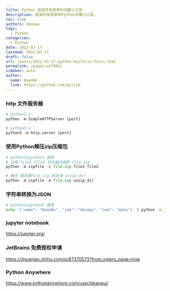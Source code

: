 ```yaml
---
title: Python 提高开发效率的内置小工具
description: 提高开发效率的Python内置小工具。
toc: true
authors: deanwu
tags: 
  - Python
categories: 
  - Python
date: 2022-03-17
lastmod: 2022-03-17
draft: false
url: /posts/2022-03-17-python-build-in-tools.html
permalink: /pages/a2f98b/
sidebar: auto
author: 
  name: DeanWu
  link: https://github.com/pylixm
---
```



### http 文件服务器 

```python
# python2.x
python -m SimpleHTTPServer [port]

# python3.x 
python3 -m http.server [port]
```

### 使用Python解压zip压缩包

```python
# python2/python3 通用 
# 压缩 file1 file2 将会被压缩到 file.zip 
python -m zipfile -c file.zip file1 file2 

# 解压 解压缩file.zip 到目录 unzip_dir 
python -m zipfile -e file.zip unzip_dir
```

### 字符串转换为JSON

```bash
# python2/python3 通用 
echo '{"name": "DeanWu", "job": "devops", "sex": "male"}' | python -m json.tool
```

### jupyter notebook 

https://jupyter.org/


### JetBrains 免费授权申请

https://zhuanlan.zhihu.com/p/87370573?from_voters_page=true


### Python Anywhere 

https://www.pythonanywhere.com/user/deanwu/